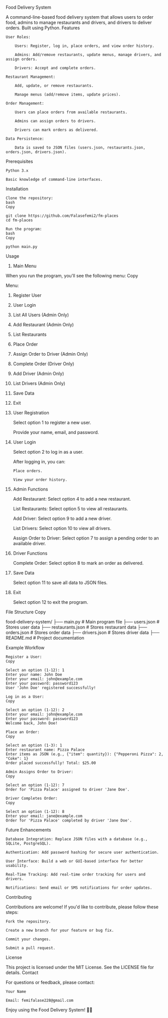 <!-- @format -->

Food Delivery System

A command-line-based food delivery system that allows users to order food, admins to manage restaurants and drivers, and drivers to deliver orders. Built using Python.
Features

    User Roles:

        Users: Register, log in, place orders, and view order history.

        Admins: Add/remove restaurants, update menus, manage drivers, and assign orders.

        Drivers: Accept and complete orders.

    Restaurant Management:

        Add, update, or remove restaurants.

        Manage menus (add/remove items, update prices).

    Order Management:

        Users can place orders from available restaurants.

        Admins can assign orders to drivers.

        Drivers can mark orders as delivered.

    Data Persistence:

        Data is saved to JSON files (users.json, restaurants.json, orders.json, drivers.json).

Prerequisites

    Python 3.x

    Basic knowledge of command-line interfaces.

Installation

    Clone the repository:
    bash
    Copy

    git clone https://github.com/Falasefemi2/fm-places
    cd fm-places

    Run the program:
    bash
    Copy

    python main.py

Usage

1. Main Menu

When you run the program, you'll see the following menu:
Copy

Menu:

1.  Register User
2.  User Login
3.  List All Users (Admin Only)
4.  Add Restaurant (Admin Only)
5.  List Restaurants
6.  Place Order
7.  Assign Order to Driver (Admin Only)
8.  Complete Order (Driver Only)
9.  Add Driver (Admin Only)
10. List Drivers (Admin Only)
11. Save Data
12. Exit

13. User Registration

    Select option 1 to register a new user.

    Provide your name, email, and password.

14. User Login

    Select option 2 to log in as a user.

    After logging in, you can:

        Place orders.

        View your order history.

15. Admin Functions

    Add Restaurant: Select option 4 to add a new restaurant.

    List Restaurants: Select option 5 to view all restaurants.

    Add Driver: Select option 9 to add a new driver.

    List Drivers: Select option 10 to view all drivers.

    Assign Order to Driver: Select option 7 to assign a pending order to an available driver.

16. Driver Functions

    Complete Order: Select option 8 to mark an order as delivered.

17. Save Data

    Select option 11 to save all data to JSON files.

18. Exit

    Select option 12 to exit the program.

File Structure
Copy

food-delivery-system/
├── main.py # Main program file
├── users.json # Stores user data
├── restaurants.json # Stores restaurant data
├── orders.json # Stores order data
├── drivers.json # Stores driver data
├── README.md # Project documentation

Example Workflow

    Register a User:
    Copy

    Select an option (1-12): 1
    Enter your name: John Doe
    Enter your email: john@example.com
    Enter your password: password123
    User 'John Doe' registered successfully!

    Log in as a User:
    Copy

    Select an option (1-12): 2
    Enter your email: john@example.com
    Enter your password: password123
    Welcome back, John Doe!

    Place an Order:
    Copy

    Select an option (1-3): 1
    Enter restaurant name: Pizza Palace
    Enter items as JSON (e.g., {"item": quantity}): {"Pepperoni Pizza": 2, "Coke": 1}
    Order placed successfully! Total: $25.00

    Admin Assigns Order to Driver:
    Copy

    Select an option (1-12): 7
    Order for 'Pizza Palace' assigned to driver 'Jane Doe'.

    Driver Completes Order:
    Copy

    Select an option (1-12): 8
    Enter your email: jane@example.com
    Order for 'Pizza Palace' completed by driver 'Jane Doe'.

Future Enhancements

    Database Integration: Replace JSON files with a database (e.g., SQLite, PostgreSQL).

    Authentication: Add password hashing for secure user authentication.

    User Interface: Build a web or GUI-based interface for better usability.

    Real-Time Tracking: Add real-time order tracking for users and drivers.

    Notifications: Send email or SMS notifications for order updates.

Contributing

Contributions are welcome! If you'd like to contribute, please follow these steps:

    Fork the repository.

    Create a new branch for your feature or bug fix.

    Commit your changes.

    Submit a pull request.

License

This project is licensed under the MIT License. See the LICENSE file for details.
Contact

For questions or feedback, please contact:

    Your Name

    Email: femifalase228@gmail.com

Enjoy using the Food Delivery System! 🍕🚚
